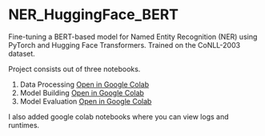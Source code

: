 # NER_HuggingFace_BERT
Fine-tuning a BERT-based model for Named Entity Recognition (NER) using PyTorch and Hugging Face Transformers.  Trained on the CoNLL-2003 dataset.

Project consists out of three notebooks.
1. Data Processing [Open in Google Colab](https://colab.research.google.com/drive/13z7RSPJK2g_9_uNd3LI7ha2Jes69KaEm#scrollTo=MImo7XBq6Si9)
2. Model Building [Open in Google Colab](https://colab.research.google.com/drive/1EhwgacDAJGbVWohJeXLfURWAVHonXOhz#scrollTo=JIlOEzZ29VJ1)
3. Model Evaluation [Open in Google Colab](https://colab.research.google.com/drive/1p7Fyf7n1oKFULtmppWVJrhlyPdB6ceFc#scrollTo=yJ-U_fOWC1r4)

I also added google colab notebooks where you can view logs and runtimes.
